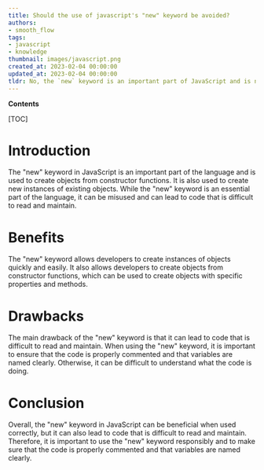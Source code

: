 ```yaml
---
title: Should the use of javascript's "new" keyword be avoided?
authors:
- smooth_flow
tags:
- javascript
- knowledge
thumbnail: images/javascript.png
created_at: 2023-02-04 00:00:00
updated_at: 2023-02-04 00:00:00
tldr: No, the `new` keyword is an important part of JavaScript and is not considered harmful.
---
```


**Contents**

[TOC]

# Introduction

The "new" keyword in JavaScript is an important part of the language and is used to create objects from constructor functions. It is also used to create new instances of existing objects. While the "new" keyword is an essential part of the language, it can be misused and can lead to code that is difficult to read and maintain.

# Benefits

The "new" keyword allows developers to create instances of objects quickly and easily. It also allows developers to create objects from constructor functions, which can be used to create objects with specific properties and methods.

# Drawbacks

The main drawback of the "new" keyword is that it can lead to code that is difficult to read and maintain. When using the "new" keyword, it is important to ensure that the code is properly commented and that variables are named clearly. Otherwise, it can be difficult to understand what the code is doing.

# Conclusion

Overall, the "new" keyword in JavaScript can be beneficial when used correctly, but it can also lead to code that is difficult to read and maintain. Therefore, it is important to use the "new" keyword responsibly and to make sure that the code is properly commented and that variables are named clearly.
